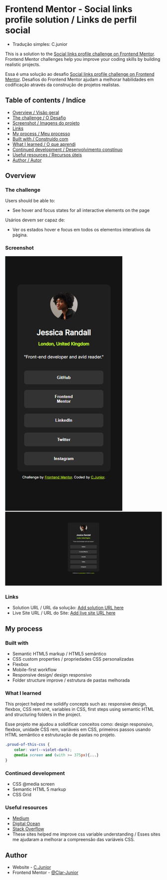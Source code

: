 # Frontend Mentor - Social links profile solution / Links de perfil social

- Tradução simples: C.junior

This is a solution to the [Social links profile challenge on Frontend Mentor](https://www.frontendmentor.io/challenges/social-links-profile-UG32l9m6dQ). Frontend Mentor challenges help you improve your coding skills by building realistic projects.

Essa é uma solução ao desafio [Social links profile challenge on Frontend Mentor](https://www.frontendmentor.io/challenges/social-links-profile-UG32l9m6dQ). Desafios do Frontend Mentor ajudam a melhorar habilidades em codificação através da construção de projetos realistas.

## Table of contents / Indíce

- [Overview / Visão geral](#overview)
- [The challenge / O Desafio](#the-challenge)
- [Screenshot / Imagens do projeto](#screenshot)
- [Links](#links)
- [My process / Meu processo](#my-process)
- [Built with / Construído com](#built-with)
- [What I learned / O que aprendi](#what-i-learned)
- [Continued development / Desenvolvimento constínuo](#continued-development)
- [Useful resources / Recursos úteis](#useful-resources)
- [Author / Autor](#author)

## Overview

### The challenge

Users should be able to:

- See hover and focus states for all interactive elements on the page

Usários devem ser capaz de:

- Ver os estados hover e focus em todos os elementos interativos da página.

### Screenshot

![my-desktop-preview](./my-preview-images/my-mobile-first-preview.png)
![my-desktop-preview](./my-preview-images/my-deskop-preview.png)

### Links

- Solution URL / URL da solução: [Add solution URL here](https://your-solution-url.com)
- Live Site URL / URL do Site: [Add live site URL here](https://your-live-site-url.com)

## My process

### Built with

- Semantic HTML5 markup / HTML5 semântico
- CSS custom properties / propriedades CSS personalizadas
- Flexbox
- Mobile-first workflow
- Responsive design/ design responsivo
- Folder structure improve / estrutura de pastas melhorada

### What I learned

This project helped me solidify concepts such as: responsive design, flexbox, CSS rem unit, variables in CSS, first steps using semantic HTML and structuring folders in the project.

Esse projeto me ajudou a solidificar conceitos como: design responsivo, flexbox, unidade CSS rem, variáveis em CSS, primeiros passos usando HTML semântico e  estruturação de pastas no projeto.

```css
.proud-of-this-css {
    color: var(--violet-dark);
    @media screen and (with >= 375px){...}
}
```

### Continued development

- CSS @media screen
- Semantic HTML 5 markup
- CSS Grid

### Useful resources

- [Medium](https://madalinaeleonorag.medium.com/use-any-font-in-your-project-and-how-to-define-root-css-variables-28d9d05e276a)
- [Digital Ocean](https://www.digitalocean.com/community/tutorials/css-variable-fonts)
- [Stack Overflow](https://stackoverflow.com/questions/53846582/can-i-use-css-variables-in-a-font-list-and-have-it-work-in-legacy-browsers)
- These sites helped me improve css variable understanding / Esses sites me ajudaram a melhorar a compreensão das variáveis ​​CSS.

## Author

- Website - [C.Junior](https://www.your-site.com)
- Frontend Mentor - [@Clar-Junior](https://www.frontendmentor.io/profile/yourusername)
